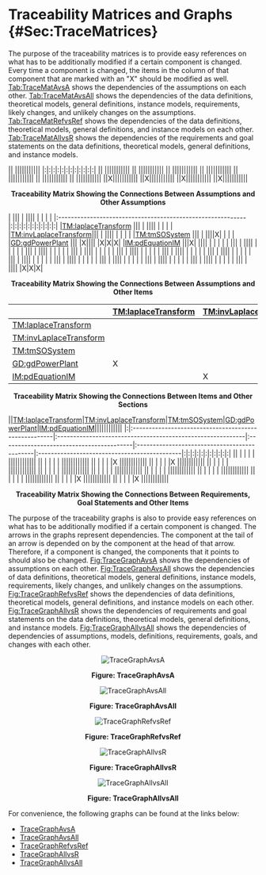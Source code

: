 # Traceability Matrices and Graphs {#Sec:TraceMatrices}

The purpose of the traceability matrices is to provide easy references on what has to be additionally modified if a certain component is changed. Every time a component is changed, the items in the column of that component that are marked with an "X" should be modified as well. [Tab:TraceMatAvsA](./SecTraceMatrices.md#Table:TraceMatAvsA) shows the dependencies of the assumptions on each other. [Tab:TraceMatAvsAll](./SecTraceMatrices.md#Table:TraceMatAvsAll) shows the dependencies of the data definitions, theoretical models, general definitions, instance models, requirements, likely changes, and unlikely changes on the assumptions. [Tab:TraceMatRefvsRef](./SecTraceMatrices.md#Table:TraceMatRefvsRef) shows the dependencies of the data definitions, theoretical models, general definitions, and instance models on each other. [Tab:TraceMatAllvsR](./SecTraceMatrices.md#Table:TraceMatAllvsR) shows the dependencies of the requirements and goal statements on the data definitions, theoretical models, general definitions, and instance models.

<div id="Table:TraceMatAvsA"></div>

|| |||||||||||
|:|:|:|:|:|:|:|:|:|:|:|:|
|| |||||||||||
|| |||||||||||
|| |||||||||||
|| |||||||||||
|| |||||||||||
|| |||||||||||
|| |||||||||||
||X|||||||||||
||X|||||||||||
||X|||||||||||
||X|||||||||||

**<p align="center">Traceability Matrix Showing the Connections Between Assumptions and Other Assumptions</p>**

<div id="Table:TraceMatAvsAll"></div>

|                                                            ||| | |||| | | | |
|:-----------------------------------------------------------|:|:|:|:|:|:|:|:|:|:|:|
|[TM:laplaceTransform](./SecTMs.md#TM:laplaceTransform)      ||| | |||| | | | |
|[TM:invLaplaceTransform](./SecTMs.md#TM:invLaplaceTransform)||| | |||| | | | |
|[TM:tmSOSystem](./SecTMs.md#TM:tmSOSystem)                  ||| | ||||X| | | |
|[GD:gdPowerPlant](./SecGDs.md#GD:gdPowerPlant)              ||| |X|||| |X|X|X|
|[IM:pdEquationIM](./SecIMs.md#IM:pdEquationIM)              |||X| |||| | | | |
|                                                            ||| | |||| | | | |
|                                                            ||| | |||| | | | |
|                                                            ||| | |||| | | | |
|                                                            ||| | |||| | | | |
|                                                            ||| | |||| | | | |
|                                                            ||| | |||| | | | |
|                                                            ||| | |||| | | | |
|                                                            ||| | |||| | | | |
|                                                            ||| | |||| | | | |
|                                                            ||| | |||| | | | |
|                                                            ||| | |||| | | | |
|                                                            ||| | |||| |X|X|X|

**<p align="center">Traceability Matrix Showing the Connections Between Assumptions and Other Items</p>**

<div id="Table:TraceMatRefvsRef"></div>

|                                                            |[TM:laplaceTransform](./SecTMs.md#TM:laplaceTransform)|[TM:invLaplaceTransform](./SecTMs.md#TM:invLaplaceTransform)|[TM:tmSOSystem](./SecTMs.md#TM:tmSOSystem)|[GD:gdPowerPlant](./SecGDs.md#GD:gdPowerPlant)|[IM:pdEquationIM](./SecIMs.md#IM:pdEquationIM)|
|:-----------------------------------------------------------|:-----------------------------------------------------|:-----------------------------------------------------------|:-----------------------------------------|:---------------------------------------------|:---------------------------------------------|
|[TM:laplaceTransform](./SecTMs.md#TM:laplaceTransform)      |                                                      |                                                            |                                          |                                              |                                              |
|[TM:invLaplaceTransform](./SecTMs.md#TM:invLaplaceTransform)|                                                      |                                                            |                                          |                                              |                                              |
|[TM:tmSOSystem](./SecTMs.md#TM:tmSOSystem)                  |                                                      |                                                            |                                          |                                              |                                              |
|[GD:gdPowerPlant](./SecGDs.md#GD:gdPowerPlant)              |X                                                     |                                                            |X                                         |                                              |                                              |
|[IM:pdEquationIM](./SecIMs.md#IM:pdEquationIM)              |                                                      |X                                                           |                                          |X                                             |                                              |

**<p align="center">Traceability Matrix Showing the Connections Between Items and Other Sections</p>**

<div id="Table:TraceMatAllvsR"></div>

||[TM:laplaceTransform](./SecTMs.md#TM:laplaceTransform)|[TM:invLaplaceTransform](./SecTMs.md#TM:invLaplaceTransform)|[TM:tmSOSystem](./SecTMs.md#TM:tmSOSystem)|[GD:gdPowerPlant](./SecGDs.md#GD:gdPowerPlant)|[IM:pdEquationIM](./SecIMs.md#IM:pdEquationIM)||||||||||||
|:|:-----------------------------------------------------|:-----------------------------------------------------------|:-----------------------------------------|:---------------------------------------------|:---------------------------------------------|:|:|:|:|:|:|:|:|:|:|:|
||                                                      |                                                            |                                          |                                              |                                              ||||||||||||
||                                                      |                                                            |                                          |                                              |                                              ||||||||||||
||                                                      |                                                            |                                          |                                              |X                                             ||||||||||||
||                                                      |                                                            |                                          |                                              |X                                             ||||||||||||
||                                                      |                                                            |                                          |                                              |                                              ||||||||||||
||                                                      |                                                            |                                          |                                              |                                              ||||||||||||
||                                                      |                                                            |                                          |                                              |                                              ||||||||||||
||                                                      |                                                            |                                          |                                              |                                              ||||||||||||
||                                                      |                                                            |                                          |                                              |                                              ||||||||||||
||                                                      |                                                            |                                          |                                              |                                              ||||||||||||
||                                                      |                                                            |                                          |                                              |X                                             ||||||||||||
||                                                      |                                                            |                                          |                                              |X                                             ||||||||||||

**<p align="center">Traceability Matrix Showing the Connections Between Requirements, Goal Statements and Other Items</p>**

The purpose of the traceability graphs is also to provide easy references on what has to be additionally modified if a certain component is changed. The arrows in the graphs represent dependencies. The component at the tail of an arrow is depended on by the component at the head of that arrow. Therefore, if a component is changed, the components that it points to should also be changed. [Fig:TraceGraphAvsA](./SecTraceMatrices.md#Figure:TraceGraphAvsA) shows the dependencies of assumptions on each other. [Fig:TraceGraphAvsAll](./SecTraceMatrices.md#Figure:TraceGraphAvsAll) shows the dependencies of data definitions, theoretical models, general definitions, instance models, requirements, likely changes, and unlikely changes on the assumptions. [Fig:TraceGraphRefvsRef](./SecTraceMatrices.md#Figure:TraceGraphRefvsRef) shows the dependencies of data definitions, theoretical models, general definitions, and instance models on each other. [Fig:TraceGraphAllvsR](./SecTraceMatrices.md#Figure:TraceGraphAllvsR) shows the dependencies of requirements and goal statements on the data definitions, theoretical models, general definitions, and instance models. [Fig:TraceGraphAllvsAll](./SecTraceMatrices.md#Figure:TraceGraphAllvsAll) shows the dependencies of dependencies of assumptions, models, definitions, requirements, goals, and changes with each other.

<div id="Figure:TraceGraphAvsA" align="center" >

![TraceGraphAvsA](./assets/avsa.svg)

**Figure: TraceGraphAvsA**

</div>

<div id="Figure:TraceGraphAvsAll" align="center" >

![TraceGraphAvsAll](./assets/avsall.svg)

**Figure: TraceGraphAvsAll**

</div>

<div id="Figure:TraceGraphRefvsRef" align="center" >

![TraceGraphRefvsRef](./assets/refvsref.svg)

**Figure: TraceGraphRefvsRef**

</div>

<div id="Figure:TraceGraphAllvsR" align="center" >

![TraceGraphAllvsR](./assets/allvsr.svg)

**Figure: TraceGraphAllvsR**

</div>

<div id="Figure:TraceGraphAllvsAll" align="center" >

![TraceGraphAllvsAll](./assets/allvsall.svg)

**Figure: TraceGraphAllvsAll**

</div>

For convenience, the following graphs can be found at the links below:

- [TraceGraphAvsA](../../../../traceygraphs/pdcontroller/avsa.svg)
- [TraceGraphAvsAll](../../../../traceygraphs/pdcontroller/avsall.svg)
- [TraceGraphRefvsRef](../../../../traceygraphs/pdcontroller/refvsref.svg)
- [TraceGraphAllvsR](../../../../traceygraphs/pdcontroller/allvsr.svg)
- [TraceGraphAllvsAll](../../../../traceygraphs/pdcontroller/allvsall.svg)
